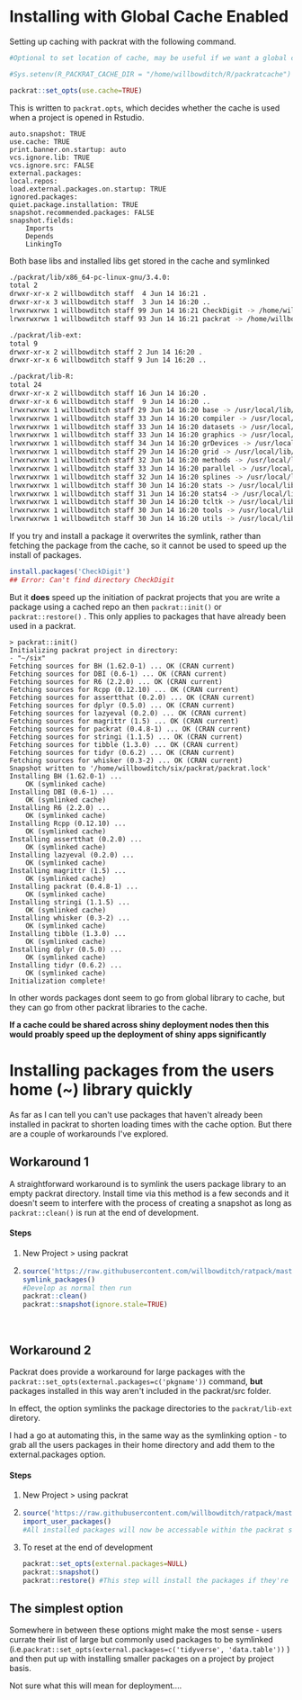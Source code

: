 # Installing with Global Cache Enabled

Setting up caching with packrat with the following command.

```R
#Optional to set location of cache, may be useful if we want a global cache for shiny deployment? Can be saved in .Renviron, I think. 

#Sys.setenv(R_PACKRAT_CACHE_DIR = "/home/willbowditch/R/packratcache")

packrat::set_opts(use.cache=TRUE)
```



This is written to `packrat.opts`, which decides whether the cache is used when a project is opened in Rstudio. 

```
auto.snapshot: TRUE
use.cache: TRUE
print.banner.on.startup: auto
vcs.ignore.lib: TRUE
vcs.ignore.src: FALSE
external.packages:
local.repos:
load.external.packages.on.startup: TRUE
ignored.packages:
quiet.package.installation: TRUE
snapshot.recommended.packages: FALSE
snapshot.fields:
    Imports
    Depends
    LinkingTo
```



Both base libs and installed libs get stored in the cache and symlinked 

``` 	sh
./packrat/lib/x86_64-pc-linux-gnu/3.4.0:
total 2
drwxr-xr-x 2 willbowditch staff  4 Jun 14 16:21 .
drwxr-xr-x 3 willbowditch staff  3 Jun 14 16:20 ..
lrwxrwxrwx 1 willbowditch staff 99 Jun 14 16:21 CheckDigit -> /home/willbowditch/R/packratcache/v2/library/CheckDigit/0ab3083cafb11382646fdda41ddb8b98/CheckDigit
lrwxrwxrwx 1 willbowditch staff 93 Jun 14 16:21 packrat -> /home/willbowditch/R/packratcache/v2/library/packrat/6ad605ba7b4b476d84be6632393f5765/packrat

./packrat/lib-ext:
total 9
drwxr-xr-x 2 willbowditch staff 2 Jun 14 16:20 .
drwxr-xr-x 6 willbowditch staff 9 Jun 14 16:20 ..

./packrat/lib-R:
total 24
drwxr-xr-x 2 willbowditch staff 16 Jun 14 16:20 .
drwxr-xr-x 6 willbowditch staff  9 Jun 14 16:20 ..
lrwxrwxrwx 1 willbowditch staff 29 Jun 14 16:20 base -> /usr/local/lib/R/library/base
lrwxrwxrwx 1 willbowditch staff 33 Jun 14 16:20 compiler -> /usr/local/lib/R/library/compiler
lrwxrwxrwx 1 willbowditch staff 33 Jun 14 16:20 datasets -> /usr/local/lib/R/library/datasets
lrwxrwxrwx 1 willbowditch staff 33 Jun 14 16:20 graphics -> /usr/local/lib/R/library/graphics
lrwxrwxrwx 1 willbowditch staff 34 Jun 14 16:20 grDevices -> /usr/local/lib/R/library/grDevices
lrwxrwxrwx 1 willbowditch staff 29 Jun 14 16:20 grid -> /usr/local/lib/R/library/grid
lrwxrwxrwx 1 willbowditch staff 32 Jun 14 16:20 methods -> /usr/local/lib/R/library/methods
lrwxrwxrwx 1 willbowditch staff 33 Jun 14 16:20 parallel -> /usr/local/lib/R/library/parallel
lrwxrwxrwx 1 willbowditch staff 32 Jun 14 16:20 splines -> /usr/local/lib/R/library/splines
lrwxrwxrwx 1 willbowditch staff 30 Jun 14 16:20 stats -> /usr/local/lib/R/library/stats
lrwxrwxrwx 1 willbowditch staff 31 Jun 14 16:20 stats4 -> /usr/local/lib/R/library/stats4
lrwxrwxrwx 1 willbowditch staff 30 Jun 14 16:20 tcltk -> /usr/local/lib/R/library/tcltk
lrwxrwxrwx 1 willbowditch staff 30 Jun 14 16:20 tools -> /usr/local/lib/R/library/tools
lrwxrwxrwx 1 willbowditch staff 30 Jun 14 16:20 utils -> /usr/local/lib/R/library/utils
```

If you try and install a package it overwrites the symlink, rather than fetching the package from the cache, so it cannot be used to speed up the install of packages.

```R
install.packages('CheckDigit')
## Error: Can't find directory CheckDigit
```

But it **does** speed up the initiation of packrat projects that you are write a package using a cached repo an then `packrat::init()` or `packrat::restore()` . This only applies to packages that have already been used in a packrat. 

```
> packrat::init()
Initializing packrat project in directory:
- "~/six"
Fetching sources for BH (1.62.0-1) ... OK (CRAN current)
Fetching sources for DBI (0.6-1) ... OK (CRAN current)
Fetching sources for R6 (2.2.0) ... OK (CRAN current)
Fetching sources for Rcpp (0.12.10) ... OK (CRAN current)
Fetching sources for assertthat (0.2.0) ... OK (CRAN current)
Fetching sources for dplyr (0.5.0) ... OK (CRAN current)
Fetching sources for lazyeval (0.2.0) ... OK (CRAN current)
Fetching sources for magrittr (1.5) ... OK (CRAN current)
Fetching sources for packrat (0.4.8-1) ... OK (CRAN current)
Fetching sources for stringi (1.1.5) ... OK (CRAN current)
Fetching sources for tibble (1.3.0) ... OK (CRAN current)
Fetching sources for tidyr (0.6.2) ... OK (CRAN current)
Fetching sources for whisker (0.3-2) ... OK (CRAN current)
Snapshot written to '/home/willbowditch/six/packrat/packrat.lock'
Installing BH (1.62.0-1) ... 
	OK (symlinked cache)
Installing DBI (0.6-1) ... 
	OK (symlinked cache)
Installing R6 (2.2.0) ... 
	OK (symlinked cache)
Installing Rcpp (0.12.10) ... 
	OK (symlinked cache)
Installing assertthat (0.2.0) ... 
	OK (symlinked cache)
Installing lazyeval (0.2.0) ... 
	OK (symlinked cache)
Installing magrittr (1.5) ... 
	OK (symlinked cache)
Installing packrat (0.4.8-1) ... 
	OK (symlinked cache)
Installing stringi (1.1.5) ... 
	OK (symlinked cache)
Installing whisker (0.3-2) ... 
	OK (symlinked cache)
Installing tibble (1.3.0) ... 
	OK (symlinked cache)
Installing dplyr (0.5.0) ... 
	OK (symlinked cache)
Installing tidyr (0.6.2) ... 
	OK (symlinked cache)
Initialization complete!
```

In other words packages dont seem to go from global library to cache, but they can go from other packrat libraries to the cache. 

**If a cache could be shared across shiny deployment nodes then this would proably speed up the deployment of shiny apps significantly**



# Installing packages from the users home (~) library quickly

As far as I can tell you can't use packages that haven't already been installed in packrat to shorten loading times with the cache option. But there are a couple of workarounds I've explored.   

## Workaround 1

A straightforward workaround is to symlink the users package library to an empty packrat directory. Install time via this method is a few seconds and it doesn't seem to interfere with the process of creating a snapshot as long as `packrat::clean()` is run at the end of development. 

#### Steps

1. New Project > using packrat 

2. ```R
   source('https://raw.githubusercontent.com/willbowditch/ratpack/master/R/ratpack.R')
   symlink_packages()
   #Develop as normal then run 
   packrat::clean()
   packrat::snapshot(ignore.stale=TRUE) 
   ```

   ​

## Workaround 2

Packrat does provide a workaround for large packages with the `packrat::set_opts(external.packages=c('pkgname'))` command, **but** packages installed in this way aren't included in the packrat/src folder.

In effect, the option symlinks the package directories to the `packrat/lib-ext` diretory. 

I had a go at automating this, in the same way as the symlinking option - to grab all the users packages in their home directory and add them to the external.packages option. 

#### Steps

1. New Project > using packrat 

2. ```R
   source('https://raw.githubusercontent.com/willbowditch/ratpack/master/R/ratpack.R')
   import_user_packages()
   #All installed packages will now be accessable within the packrat session
   ```

3. To reset at the end of development 

   ```R
   packrat::set_opts(external.packages=NULL)
   packrat::snapshot()
   packrat::restore() #This step will install the packages if they're not in the cache
   ```



## The simplest option 

Somewhere in between these options might make the most sense - users currate their list of large but commonly used packages to be symlinked (i.e.`packrat::set_opts(external.packages=c('tidyverse', 'data.table'))` ) and then put up with installing smaller packages on a project by project basis. 

Not sure what this will mean for deployment….
